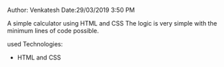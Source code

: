 Author: Venkatesh
Date:29/03/2019  3:50 PM

A simple calculator using HTML and CSS
The logic is very simple with the minimum lines of code possible.

used Technologies: 
- HTML 
and  CSS 